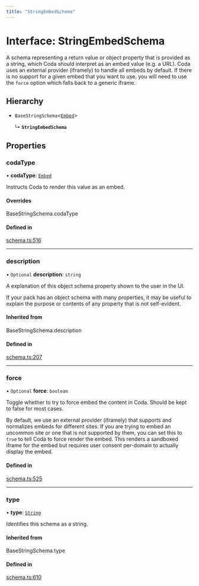 ```yaml
---
title: "StringEmbedSchema"
---
```

# Interface: StringEmbedSchema

A schema representing a return value or object property that is provided as a string,
which Coda should interpret as an embed value (e.g. a URL). Coda uses an external provider (iframely)
to handle all embeds by default. If there is no support for a given embed that you want to use,
you will need to use the `force` option which falls back to a generic iframe.

## Hierarchy

- `BaseStringSchema`<[`Embed`](../enums/ValueHintType.md#embed)\>

  ↳ **`StringEmbedSchema`**

## Properties

### codaType

• **codaType**: [`Embed`](../enums/ValueHintType.md#embed)

Instructs Coda to render this value as an embed.

#### Overrides

BaseStringSchema.codaType

#### Defined in

[schema.ts:516](https://github.com/coda/packs-sdk/blob/main/schema.ts#L516)

___

### description

• `Optional` **description**: `string`

A explanation of this object schema property shown to the user in the UI.

If your pack has an object schema with many properties, it may be useful to
explain the purpose or contents of any property that is not self-evident.

#### Inherited from

BaseStringSchema.description

#### Defined in

[schema.ts:207](https://github.com/coda/packs-sdk/blob/main/schema.ts#L207)

___

### force

• `Optional` **force**: `boolean`

Toggle whether to try to force embed the content in Coda. Should be kept to false for most cases.

By default, we use an external provider (iframely) that supports and normalizes embeds for different sites.
If you are trying to embed an uncommon site or one that is not supported by them,
you can set this to `true` to tell Coda to force render the embed. This renders a sandboxed iframe for the embed
but requires user consent per-domain to actually display the embed.

#### Defined in

[schema.ts:525](https://github.com/coda/packs-sdk/blob/main/schema.ts#L525)

___

### type

• **type**: [`String`](../enums/ValueType.md#string)

Identifies this schema as a string.

#### Inherited from

BaseStringSchema.type

#### Defined in

[schema.ts:610](https://github.com/coda/packs-sdk/blob/main/schema.ts#L610)
